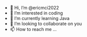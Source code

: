 - 👋 Hi, I’m @ericmci2022
- 👀 I’m interested in coding
- 🌱 I’m currently learning Java
- 💞️ I’m looking to collaborate on you
- 📫 How to reach me ...

<!---
ericmci2022/ericmci2022 is a ✨ special ✨ repository because its `README.md` (this file) appears on your GitHub profile.
You can click the Preview link to take a look at your changes.
--->
